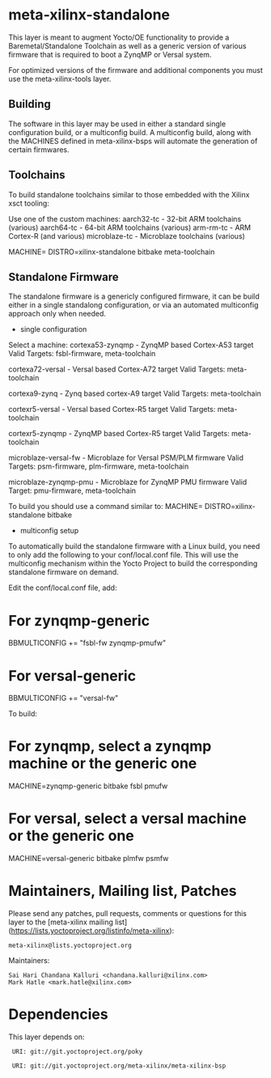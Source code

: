 meta-xilinx-standalone
======================

This layer is meant to augment Yocto/OE functionality to provide a 
Baremetal/Standalone Toolchain as well as a generic version of various
firmware that is required to boot a ZynqMP or Versal system.

For optimized versions of the firmware and additional components you must
use the meta-xilinx-tools layer.

Building
--------
The software in this layer may be used in either a standard single
configuration build, or a multiconfig build.  A multiconfig build, along
with the MACHINES defined in meta-xilinx-bsps will automate the generation
of certain firmwares.

Toolchains
----------

To build standalone toolchains similar to those embedded with the
Xilinx xsct tooling:

Use one of the custom machines:
  aarch32-tc - 32-bit ARM toolchains (various)
  aarch64-tc - 64-bit ARM toolchains (various)
  arm-rm-tc  - ARM Cortex-R (and various)
  microblaze-tc - Microblaze toolchains (various)

MACHINE=<machine> DISTRO=xilinx-standalone bitbake meta-toolchain

Standalone Firmware
-------------------

The standalone firmware is a genericly configured firmware, it can be
build either in a single standalong configuration, or via an automated
multiconfig approach only when needed.

* single configuration

Select a machine:
  cortexa53-zynqmp - ZynqMP based Cortex-A53 target
    Valid Targets: fsbl-firmware, meta-toolchain

  cortexa72-versal - Versal based Cortex-A72 target
    Valid Targets: meta-toolchain

  cortexa9-zynq    - Zynq based cortex-A9 target
    Valid Targets: meta-toolchain

  cortexr5-versal  - Versal based Cortex-R5 target
    Valid Targets: meta-toolchain

  cortexr5-zynqmp  - ZynqMP based Cortex-R5 target
    Valid Targets: meta-toolchain

  microblaze-versal-fw - Microblaze for Versal PSM/PLM firmware
    Valid Targets: psm-firmware, plm-firmware, meta-toolchain

  microblaze-zynqmp-pmu - Microblaze for ZynqMP PMU firmware
    Valid Target: pmu-firmware, meta-toolchain


To build you should use a command similar to:
MACHINE=<machine> DISTRO=xilinx-standalone bitbake <recipe>


* multiconfig setup

To automatically build the standalone firmware with a Linux build, you need
to only add the following to your conf/local.conf file.  This will use
the multiconfig mechanism within the Yocto Project to build the corresponding
standalone firmware on demand.

Edit the conf/local.conf file, add:

# For zynqmp-generic
BBMULTICONFIG += "fsbl-fw zynqmp-pmufw"

# For versal-generic
BBMULTICONFIG += "versal-fw"

To build:

# For zynqmp, select a zynqmp machine or the generic one
MACHINE=zynqmp-generic bitbake fsbl pmufw

# For versal, select a versal machine or the generic one
MACHINE=versal-generic bitbake plmfw psmfw


Maintainers, Mailing list, Patches
==================================

Please send any patches, pull requests, comments or questions for this 
layer to the [meta-xilinx mailing list]
(https://lists.yoctoproject.org/listinfo/meta-xilinx):

	meta-xilinx@lists.yoctoproject.org

Maintainers:

	Sai Hari Chandana Kalluri <chandana.kalluri@xilinx.com>
	Mark Hatle <mark.hatle@xilinx.com>

Dependencies
============

This layer depends on:

     URI: git://git.yoctoproject.org/poky

     URI: git://git.yoctoproject.org/meta-xilinx/meta-xilinx-bsp
